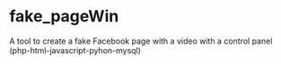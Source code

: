 # fake_pageWin
A tool to create a fake Facebook page with a video with a control panel
(php-html-javascript-pyhon-mysql)
